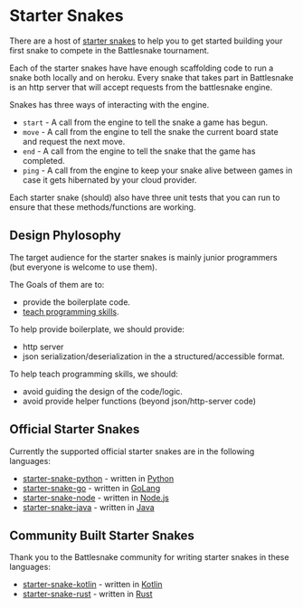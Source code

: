 Starter Snakes
=======

There are a host of [starter snakes](https://github.com/battlesnakeio?utf8=%E2%9C%93&q=starter-snake&type=&language=) to 
help you to get started building your first snake to compete in the Battlesnake tournament.

Each of the starter snakes have have enough scaffolding code to run a snake both locally and on heroku.
Every snake that takes part in Battlesnake is an http server that will accept requests from the battlesnake engine.

Snakes has three ways of interacting with the engine.

 - `start` - A call from the engine to tell the snake a game has begun.
 - `move` - A call from the engine to tell the snake the current board state and request the next move.
 - `end` - A call from the engine to tell the snake that the game has completed. 
 - `ping` - A call from the engine to keep your snake alive between games in case it gets hibernated by your cloud provider.
 
Each starter snake (should) also have three unit tests that you can run to ensure that these methods/functions are working.


## Design Phylosophy
The target audience for the starter snakes is mainly junior programmers (but everyone is welcome to use them).

The Goals of them are to:
 - provide the boilerplate code.
 - [teach programming skills](mission-and-values.md#battlesnake-teaches-real-world-programming-skills).

To help provide boilerplate, we should provide:
 - http server
 - json serialization/deserialization in the a structured/accessible format.

To help teach programming skills, we should:
 - avoid guiding the design of the code/logic.
 - avoid provide helper functions (beyond json/http-server code)
 
 ## Official Starter Snakes
 
 Currently the supported official starter snakes are in the following languages:
 
 - [starter-snake-python](https://github.com/battlesnakeio/starter-snake-python) - written in [Python](https://www.python.org/downloads/release/python-2715/)
 - [starter-snake-go](https://github.com/battlesnakeio/starter-snake-go) - written in [GoLang](https://golang.org)  
 - [starter-snake-node](https://github.com/battlesnakeio/starter-snake-node) - written in [Node.js](https://nodejs.org)  
 - [starter-snake-java](https://github.com/battlesnakeio/starter-snake-java) - written in [Java](https://docs.oracle.com/javase/8/)
 
 ## Community Built Starter Snakes
 
 Thank you to the Battlesnake community for writing starter snakes in these languages:
 
 - [starter-snake-kotlin](https://github.com/athenian-programming/starter-snake-kotlin) - written in [Kotlin](https://kotlinlang.org/)
 - [starter-snake-rust](https://github.com/mcraealex/rustysnake) - written in [Rust](https://www.rust-lang.org)
